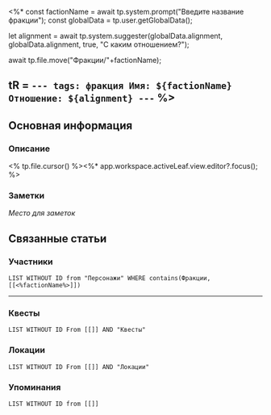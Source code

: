 <%*
const factionName = await tp.system.prompt("Введите название фракции");
const globalData = tp.user.getGlobalData();

let alignment = await tp.system.suggester(globalData.alignment, globalData.alignment, true, "С каким отношением?");

await tp.file.move("Фракции/"+factionName);

tR = `---
tags: фракция
Имя: ${factionName}
Отношение: ${alignment}
---`
%>
---
## Основная информация
### Описание
<% tp.file.cursor() %><%* app.workspace.activeLeaf.view.editor?.focus(); %>

### Заметки

*Место для заметок*

## Связанные статьи

### Участники
```dataview
LIST WITHOUT ID from "Персонажи" WHERE contains(Фракции, [[<%factionName%>]])
```
---
### Квесты
```dataview
LIST WITHOUT ID From [[]] AND "Квесты"
```
### Локации
```dataview
LIST WITHOUT ID From [[]] AND "Локации"
```
### Упоминания
```dataview
LIST WITHOUT ID from [[]]
```